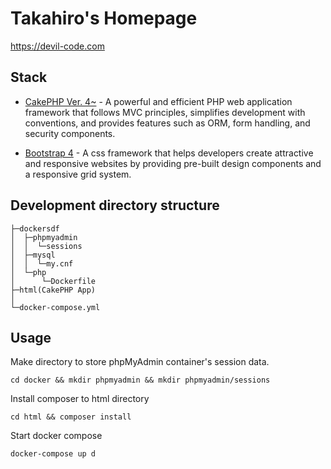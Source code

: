 # Takahiro's Homepage

https://devil-code.com

## Stack

- [CakePHP Ver. 4~](https://cakephp.org/) - A powerful and efficient PHP web application framework that follows MVC principles, simplifies development with conventions, and provides features such as ORM, form handling, and security components.

- [Bootstrap 4](https://getbootstrap.com/) - A css framework that helps developers create attractive and responsive websites by providing pre-built design components and a responsive grid system.

## Development directory structure

```
├─dockersdf
│  ├─phpmyadmin
│  │  └─sessions
│  ├─mysql
│  │  └─my.cnf
│  └─php
│      └─Dockerfile
├─html(CakePHP App)
│
└─docker-compose.yml
```

## Usage

Make directory to store phpMyAdmin container's session data.

```
cd docker && mkdir phpmyadmin && mkdir phpmyadmin/sessions
```

Install composer to html directory

```
cd html && composer install
```

Start docker compose

```
docker-compose up d
```
